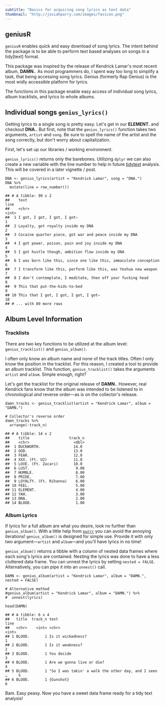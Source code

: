 ```yaml
---
subtitle: "Basics for acquiring song lyrics as text data"
thumbnail: "http://josiahparry.com/images/favicon.png"
---
```


## geniusR

`geniusR` enables quick and easy download of song lyrics. The intent behind the package is to be able to perform text based analyses on songs in a tidy[text] format.

This package was inspired by the release of Kendrick Lamar's most recent album, **DAMN.**. As most programmers do, I spent way too long to simplify a task, that being accessing song lyrics. Genius (formerly Rap Genius) is the most widly accessible platform for lyrics.

<!--split-->

The functions in this package enable easy access of individual song lyrics, album tracklists, and lyrics to whole albums.

## Individual songs `genius_lyrics()`

Getting lyrics to a single song is pretty easy. Let's get in our **ELEMENT.** and checkout **DNA.**. But first, note that the `genius_lyrics()` function takes two arguments, `artist` and `song`. Be sure to spell the name of the artist and the song correctly, but don't worry about capitalization.

First, let's set up our libraries / working environment.



`genius_lyrics()` returns only the barebones. Utilizing `dplyr` we can also create a new variable with the line number to help in future [tidytext](https://github.com/juliasilge/tidytext) analysis. This will be covered in a later vignette / post.


<pre><code class="prettyprint ">DNA &lt;- genius_lyrics(artist = &quot;Kendrick Lamar&quot;, song = &quot;DNA.&quot;)
DNA %&gt;%
  mutate(line = row_number())</code></pre>



<pre><code>## # A tibble: 99 x 2
##    text                                                              line
##    &lt;chr&gt;                                                            &lt;int&gt;
##  1 I got, I got, I got, I got—                                          1
##  2 Loyalty, got royalty inside my DNA                                   2
##  3 Cocaine quarter piece, got war and peace inside my DNA               3
##  4 I got power, poison, pain and joy inside my DNA                      4
##  5 I got hustle though, ambition flow inside my DNA                     5
##  6 I was born like this, since one like this, immaculate conception     6
##  7 I transform like this, perform like this, was Yeshua new weapon      7
##  8 I don't contemplate, I meditate, then off your fucking head          8
##  9 This that put-the-kids-to-bed                                        9
## 10 This that I got, I got, I got, I got—                               10
## # ... with 89 more rows
</code></pre>

## Album Level Information

### Tracklists

There are two key functions to be utilized at the album level: `genius_tracklist()` and `genius_album()`.

I often only know an album name and none of the track titles. Often I only know the position in the tracklist. For this reason, I created a tool to provide an album tracklist. This function, `genius_tracklist()` takes the arguments `artist` and `album`. Simple enough, right?

Let's get the tracklist for the original release of **DAMN.**. However, real Kendrick fans know that the album was intended to be listened to in chronological *and* reverse order—as is on the collector's release.



<pre><code class="prettyprint ">damn_tracks &lt;- genius_tracklist(artist = &quot;Kendrick Lamar&quot;, album = &quot;DAMN.&quot;)

# Collector's reverse order
damn_tracks %&gt;%
  arrange(-track_n)</code></pre>



<pre><code>## # A tibble: 14 x 2
##    title                  track_n
##    &lt;chr&gt;                    &lt;dbl&gt;
##  1 DUCKWORTH.               14.0
##  2 GOD.                     13.0
##  3 FEAR.                    12.0
##  4 XXX. (Ft. U2)            11.0
##  5 LOVE. (Ft. Zacari)       10.0
##  6 LUST.                     9.00
##  7 HUMBLE.                   8.00
##  8 PRIDE.                    7.00
##  9 LOYALTY. (Ft. Rihanna)    6.00
## 10 FEEL.                     5.00
## 11 ELEMENT.                  4.00
## 12 YAH.                      3.00
## 13 DNA.                      2.00
## 14 BLOOD.                    1.00
</code></pre>

### Album Lyrics

If lyrics for a full album are what you desire, look no further than `genius_album()`. With a little help from [`purrr`](https://github.com/tidyverse/purrr) you can avoid the annoying iterations! `genius_album()` is designed for simple use. Provide it with only two argument—`artist` and `album`—and you'll have lyrics in no time!

`genius_album()` returns a tibble with a column of nested data frames where each song's lyrics are contained. Nesting the lyrics was done to have a less cluttered data frame. You can unnest the lyrics by setting `nested = FALSE`. Alternatively, you can pipe it into an `unnest()` call.



<pre><code class="prettyprint ">DAMN &lt;- genius_album(artist = &quot;Kendrick Lamar&quot;, album = &quot;DAMN.&quot;, nested = FALSE)

# Alternative method
#genius_album(artist = &quot;Kendrick Lamar&quot;, album = &quot;DAMN.&quot;) %&gt;%
#  unnest(lyrics)

head(DAMN)</code></pre>



<pre><code>## # A tibble: 6 x 4
##   title  track_n text                                                 line
##   &lt;chr&gt;    &lt;int&gt; &lt;chr&gt;                                               &lt;int&gt;
## 1 BLOOD.       1 Is it wickedness?                                       1
## 2 BLOOD.       1 Is it weakness?                                         2
## 3 BLOOD.       1 You decide                                              3
## 4 BLOOD.       1 Are we gonna live or die?                               4
## 5 BLOOD.       1 &quot;So I was takin' a walk the other day, and I seen …     5
## 6 BLOOD.       1 {Gunshot}                                               6
</code></pre>

Bam. Easy peasy. Now you have a sweet data frame ready for a tidy text analysis!
